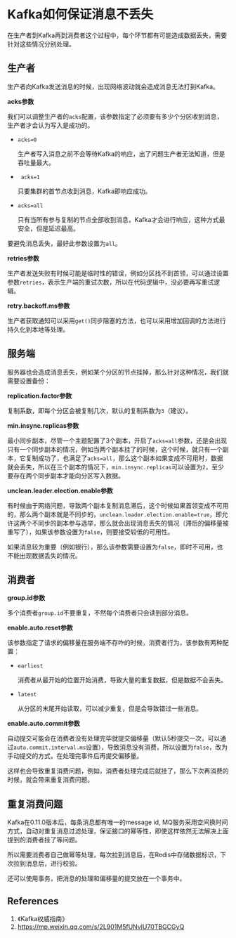 # Kafka如何保证消息不丢失

在生产者到Kafka再到消费者这个过程中，每个环节都有可能造成数据丢失，需要针对这些情况分别处理。

## 生产者

生产者向Kafka发送消息的时候，出现网络波动就会造成消息无法打到Kafka。

**acks参数**

我们可以调整生产者的`acks`配置，该参数指定了必须要有多少个分区收到消息，生产者才会认为写入是成功的。

- `acks=0`

  生产者写入消息之前不会等待Kafka的响应，出了问题生产者无法知道，但是吞吐量最大。

- ` acks=1`

  只要集群的首节点收到消息，Kafka即响应成功。

- `acks=all`

  只有当所有参与复制的节点全部收到消息，Kafka才会进行响应，这种方式最安全，但是延迟最高。

要避免消息丢失，最好此参数设置为`all`。

**retries参数**

生产者发送失败有时候可能是临时性的错误，例如分区找不到首领，可以通过设置参数`retries`，表示生产端的重试次数，所以在代码逻辑中，没必要再写重试逻辑。

**retry.backoff.ms参数**

生产者获取通知可以采用`get()`同步阻塞的方法，也可以采用增加回调的方法进行持久化到本地等处理。	

## 服务端

服务器也会造成消息丢失，例如某个分区的节点挂掉，那么针对这种情况，我们就需要设置备份：

**replication.factor参数**

复制系数，即每个分区会被复制几次，默认的复制系数为`3`（建议）。

**min.insync.replicas参数**

最小同步副本，尽管一个主题配置了3个副本，开启了`acks=all`参数，还是会出现只有一个同步副本的情况，例如当两个副本挂了的时候，这个时候，就只有一个副本，它复制成功了，也满足了`acks=all`，那么这个副本如果变成不可用时，数据就会丢失，所以在三个副本的情况下，`min.insync.replicas`可以设置为`2`，至少要存在两个同步副本才能向分区写入数据。

**unclean.leader.election.enable参数**

有时候由于网络问题，导致两个副本复制消息滞后，这个时候如果首领变成不可用的，那么两个副本就是不同步的，`unclean.leader.election.enable=true`，即允许这两个不同步的副本参与选举，那么就会出现消息丢失的情况（滞后的偏移量被重写了），如果该参数设置为`false`，则要接受较低的可用性。

如果消息较为重要（例如银行），那么该参数需要设置为`false`，即时不可用，也不能出现数据丢失的情况。

## 消费者

**group.id参数**

多个消费者`group.id`不要重复，不然每个消费者只会读到部分消息。

**enable.auto.reset参数**

该参数指定了请求的偏移量在服务端不存咋的时候，消费者行为，该参数有两种配置：

- `earliest`

  消费者从最开始的位置开始消费，导致大量的重复数据，但是数据不会丢失。

- `latest`

  从分区的末尾开始读取，可以减少重复，但是会导致错过一些消息。

**enable.auto.commit参数**

自动提交可能会在消费者没有处理完毕就提交偏移量（默认5秒提交一次，可以通过`auto.commit.interval.ms`设置），导致消息没有消费，所以设置为`false`，改为手动提交的方式，在处理完事件后再提交偏移量。

这样也会导致重复消费问题，例如，消费者处理完成后就挂了，那么下次再消费的时候，就会带来重复消费问题。

## 重复消费问题

Kafka在0.11.0版本后，每条消息都有唯一的message id, MQ服务采用空间换时间方式，自动对重复消息过滤处理，保证接口的幂等性，即使这样依然无法解决上面提到的消费者挂了等问题。

所以需要消费者自己做幂等处理，每次拉到消息后，在Redis中存储数据标识，下次拉到消息后，进行校验。

还可以使用事务，把消息的处理和偏移量的提交放在一个事务中。

## References

1. 《Kafka权威指南》
2. https://mp.weixin.qq.com/s/2L901M5fUNvlU70TBGCGyQ